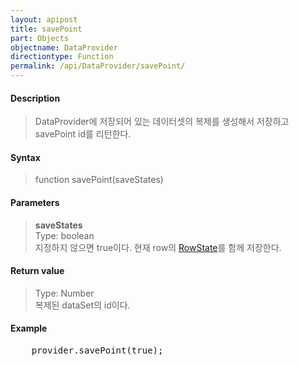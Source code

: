 ```yaml
---
layout: apipost
title: savePoint
part: Objects
objectname: DataProvider
directiontype: Function
permalink: /api/DataProvider/savePoint/
---
```



#### Description

> DataProvider에 저장되어 있는 데이터셋의 복제를 생성해서 저장하고 savePoint id를 리턴한다.

#### Syntax

> function savePoint(saveStates)

#### Parameters

> **saveStates**  
> Type: boolean  
> 지정하지 않으면 true이다. 현재 row의 [RowState](/api/types/RowState/)를 함께 저장한다.  


#### Return value

> Type: Number  
> 복제된 dataSet의 id이다.  

#### Example

<pre class="prettyprint">
    provider.savePoint(true);
</pre>

